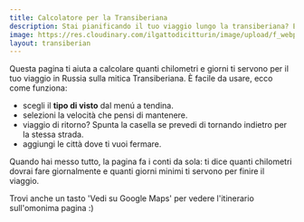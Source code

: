 ```yaml
---
title: Calcolatore per la Transiberiana
description: Stai pianificando il tuo viaggio lungo la transiberiana? Ecco il calcolatore definitivo per calcolare i chilometri e tempi!
image: https://res.cloudinary.com/ilgattodicitturin/image/upload/f_webp,q_auto:good,w_800,c_scale,dpr_auto/v1727247897/Articoli/Russia/Mosca/mosca-san-basilico_h5kt2c.jpg
layout: transiberian
---
```


Questa pagina ti aiuta a calcolare quanti chilometri e giorni ti servono per il tuo viaggio in Russia sulla mitica Transiberiana. È facile da usare, ecco come funziona:

- scegli il **tipo di visto** dal menú a tendina.
- selezioni la velocità che pensi di mantenere.
- viaggio di ritorno? Spunta la casella se prevedi di tornando indietro per la stessa strada.
- aggiungi le città dove ti vuoi fermare.
  
Quando hai messo tutto, la pagina fa i conti da sola: ti dice quanti chilometri dovrai fare giornalmente e quanti giorni minimi ti servono per finire il viaggio. 

Trovi anche un tasto 'Vedi su Google Maps' per vedere l'itinerario sull'omonima pagina :)

<!-- section break -->

